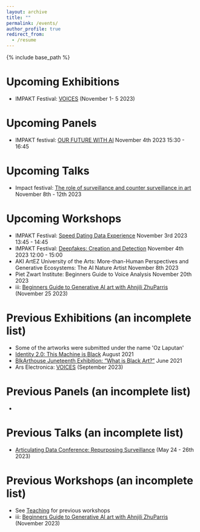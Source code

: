 ```yaml
---
layout: archive
title: ""
permalink: /events/
author_profile: true
redirect_from:
  - /resume
---
```


{% include base_path %}

Upcoming Exhibitions
======
* IMPAKT Festival: [VOICES](https://impakt.nl/festival/2023/exhibition/reclaiming-digital-agency) (November 1- 5 2023)

Upcoming Panels
======
* IMPAKT festival: [OUR FUTURE WITH AI](https://impakt.nl/festival/2023/panel-discussion/our-future-with-ai) November 4th 2023 15:30 - 16:45
  
Upcoming Talks
======
* Impact festival: [The role of surveillance and counter surveillance in art](https://www.pact-zollverein.de/en/platforms/impact) November 8th - 12th 2023

Upcoming Workshops
======
* IMPAKT Festival: [Speed Dating Data Experience](https://impakt.nl/festival/2023/workshop/speed-dating-data-experience) November 3rd 2023 13:45 - 14:45
* IMPAKT Festival: [Deepfakes: Creation and Detection](https://impakt.nl/festival/2023/workshop/deepfakes-creation-and-detection) November 4th 2023 12:00 - 15:00
* AKI ArtEZ University of the Arts: More-than-Human Perspectives and Generative Ecosystems: The AI Nature Artist November 8th 2023
* Piet Zwart Institute: Beginners Guide to Voice Analysis November 20th 2023
* iii: [Beginners Guide to Generative AI art with Ahnjili ZhuParris](https://instrumentinventors.org/agenda/beginners-guide-to-generative-ai-art-with-ahnjili-zhuparris) (November 25 2023)




Previous Exhibitions (an incomplete list)
======
* Some of the artworks were submitted under the name 'Oz Laputan'
* [Identity 2.0: This Machine is Black](https://identity20.org/thismachineisblack/) August 2021
* [BlkArthouse Juneteenth Exhibition: “What is Black Art?”](https://www.blkarthouse.com/art-exhibitions) June 2021
* Ars Electronica: [VOICES](https://impakt.nl/events/2023/exhibition/code-ars-electronica-2023/) (September 2023)

Previous Panels (an incomplete list)
======
* 
  
Previous Talks (an incomplete list)
======
* [Articulating Data Conference: Repurposing Surveillance](https://articulatingdata.com/) (May 24 - 26th 2023)

Previous Workshops (an incomplete list)
======
* See [Teaching](https://artificialnouveau.github.io/teaching/) for previous workshops
* iii: [Beginners Guide to Generative AI art with Ahnjili ZhuParris](https://instrumentinventors.org/agenda/beginners-guide-to-generative-ai-art-with-ahnjili-zhuparris) (November 2023)
